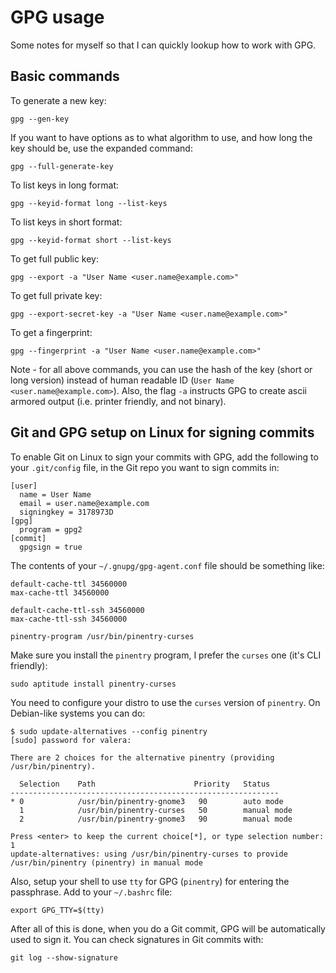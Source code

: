 # GPG usage

Some notes for myself so that I can quickly lookup how to work with GPG.

## Basic commands

To generate a new key:

```
gpg --gen-key
```

If you want to have options as to what algorithm to use, and how long the key should be, use the expanded command:

```
gpg --full-generate-key
```

To list keys in long format:

```
gpg --keyid-format long --list-keys
```

To list keys in short format:

```
gpg --keyid-format short --list-keys
```

To get full public key:

```
gpg --export -a "User Name <user.name@example.com>"
```

To get full private key:

```
gpg --export-secret-key -a "User Name <user.name@example.com>"
```

To get a fingerprint:

```
gpg --fingerprint -a "User Name <user.name@example.com>"
```

Note - for all above commands, you can use the hash of the key (short or long version) instead of human readable ID (`User Name <user.name@example.com>`). Also, the flag `-a` instructs GPG to create ascii armored output (i.e. printer friendly, and not binary).

## Git and GPG setup on Linux for signing commits

To enable Git on Linux to sign your commits with GPG, add the following to your `.git/config` file, in the Git repo you want to sign commits in:

```
[user]
  name = User Name
  email = user.name@example.com
  signingkey = 3178973D
[gpg]
  program = gpg2
[commit]
  gpgsign = true
```

The contents of your `~/.gnupg/gpg-agent.conf` file should be something like:

```
default-cache-ttl 34560000
max-cache-ttl 34560000

default-cache-ttl-ssh 34560000
max-cache-ttl-ssh 34560000

pinentry-program /usr/bin/pinentry-curses
```

Make sure you install the `pinentry` program, I prefer the `curses` one (it's CLI friendly):

```
sudo aptitude install pinentry-curses
```

You need to configure your distro to use the `curses` version of `pinentry`. On Debian-like systems you can do:

```
$ sudo update-alternatives --config pinentry
[sudo] password for valera:

There are 2 choices for the alternative pinentry (providing /usr/bin/pinentry).

  Selection    Path                      Priority   Status
------------------------------------------------------------
* 0            /usr/bin/pinentry-gnome3   90        auto mode
  1            /usr/bin/pinentry-curses   50        manual mode
  2            /usr/bin/pinentry-gnome3   90        manual mode

Press <enter> to keep the current choice[*], or type selection number: 1
update-alternatives: using /usr/bin/pinentry-curses to provide /usr/bin/pinentry (pinentry) in manual mode
```

Also, setup your shell to use `tty` for GPG (`pinentry`) for entering the passphrase. Add to your `~/.bashrc` file:

```
export GPG_TTY=$(tty)
```

After all of this is done, when you do a Git commit, GPG will be automatically used to sign it. You can check signatures in Git commits with:

```
git log --show-signature
```
